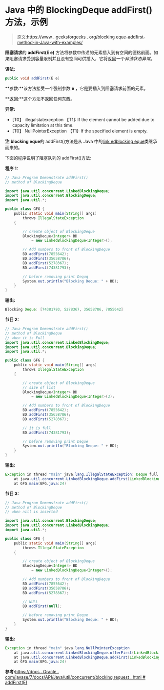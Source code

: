 # Java 中的 BlockingDeque addFirst()方法，示例

> 原文:[https://www . geeksforgeeks . org/blocking eque-addfirst-method-in-Java-with-examples/](https://www.geeksforgeeks.org/blockingdeque-addfirst-method-in-java-with-examples/)

**阻塞请求**的 **addFirst(E e)** 方法将参数中传递的元素插入到有空间的德格前面。如果阻塞请求受到容量限制并且没有空间可供插入，它将返回一个*非法状态异常*。

**语法:**

```java
public void addFirst(E e)
```

**参数:**该方法接受一个强制参数 **e** ，它是要插入到阻塞请求前面的元素。

**返回:**这个方法不返回任何东西。

**异常:**

*   [T0】 illegalstatexception 【T1]: If the element cannot be added due to capacity limitation at this time.
*   [T0】 NullPointerException 【T1]: If the specified element is empty.

**注**:**blocking eque**的 addFirst()方法是从 Java 中的[link edblocking eque](https://www.geeksforgeeks.org/linkedblockingdeque-in-java-with-examples/)类继承而来的。

下面的程序说明了阻塞队列的 addFirst()方法:

**程序 1:**

```java
// Java Program Demonstrate addFirst()
// method of BlockingDeque

import java.util.concurrent.LinkedBlockingDeque;
import java.util.concurrent.BlockingDeque;
import java.util.*;

public class GFG {
    public static void main(String[] args)
        throws IllegalStateException
    {

        // create object of BlockingDeque
        BlockingDeque<Integer> BD
            = new LinkedBlockingDeque<Integer>();

        // Add numbers to front of BlockingDeque
        BD.addFirst(7855642);
        BD.addFirst(35658786);
        BD.addFirst(5278367);
        BD.addFirst(74381793);

        // before removing print Dequq
        System.out.println("Blocking Deque: " + BD);
    }
}
```

**输出:**

```java
Blocking Deque: [74381793, 5278367, 35658786, 7855642]

```

**节目 2:**

```java
// Java Program Demonstrate addFirst()
// method of BlockingDeque
// when it is Full
import java.util.concurrent.LinkedBlockingDeque;
import java.util.concurrent.BlockingDeque;
import java.util.*;

public class GFG {
    public static void main(String[] args)
        throws IllegalStateException
    {

        // create object of BlockingDeque
        // size of list
        BlockingDeque<Integer> BD
            = new LinkedBlockingDeque<Integer>(3);

        // Add numbers to front of BlockingDeque
        BD.addFirst(7855642);
        BD.addFirst(35658786);
        BD.addFirst(5278367);

        // it is full
        BD.addFirst(74381793);

        // before removing print Deque
        System.out.println("Blocking Deque: " + BD);
    }
}
```

**输出:**

```java
Exception in thread "main" java.lang.IllegalStateException: Deque full
    at java.util.concurrent.LinkedBlockingDeque.addFirst(LinkedBlockingDeque.java:326)
    at GFG.main(GFG.java:24)

```

**节目 3:**

```java
// Java Program Demonstrate addFirst()
// method of BlockingDeque
// when nill is inserted

import java.util.concurrent.BlockingDeque;
import java.util.concurrent.LinkedBlockingDeque;
import java.util.*;

public class GFG {
    public static void main(String[] args)
        throws IllegalStateException
    {

        // create object of BlockingDeque
        BlockingDeque<Integer> BD
            = new LinkedBlockingDeque<Integer>();

        // Add numbers to front of BlockingDeque
        BD.addFirst(7855642);
        BD.addFirst(35658786);
        BD.addFirst(5278367);

        // NULL
        BD.addFirst(null);

        // before removing print Deque
        System.out.println("Blocking Deque: " + BD);
    }
}
```

**输出:**

```java
Exception in thread "main" java.lang.NullPointerException
    at java.util.concurrent.LinkedBlockingDeque.offerFirst(LinkedBlockingDeque.java:342)
    at java.util.concurrent.LinkedBlockingDeque.addFirst(LinkedBlockingDeque.java:325)
    at GFG.main(GFG.java:24)

```

**参考:**[https://docs . Oracle . com/javase/7/docs/API/Java/util/concurrent/blocking request . html # addFirst(E)](https://docs.oracle.com/javase/7/docs/api/java/util/concurrent/BlockingDeque.html#addFirst(E))